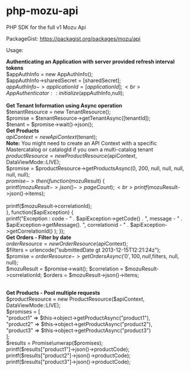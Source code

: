 php-mozu-api
============

PHP SDK for the full v1 Mozu Api

PackageGist: https://packagist.org/packages/mozu/api

Usage:

<B>Authenticating an Application with server provided refresh interval tokens</B><br>
$appAuthInfo = new AppAuthInfo();<br>
$appAuthInfo->sharedSecret = [sharedSecret];<br>
$appAuthInfo->applicationId = [applicationId];<br>
AppAuthenticator::initialize($appAuthInfo,null);<br>
<br>
<B>Get Tenant Information using Async operation</B><br>
$tenantResource = new TenantResource();<br>
$promise = $tenantResource->getTenantAsync([tenantId]);<br>
$tenant = $promise->wait()->json();
<br>
<B>Get Products</B><br>
$apiContext = new ApiContext($tenant);<br>
<B>Note:</B> You might need to create an API Context with a specific Mastercatalog or catalogId if you own a multi-catalog tenant<br>
$productResource = new ProductResource($apiContext, DataViewMode::LIVE);<br>
$promise = $productResource->getProductsAsync(0, 200, null, null, null, null, null);<br>
$promise->then(function($mozuResult) {<br>
    printf($mozuResult->json()->pageCount);<br>
    printf($mozuResult->json()->items);<br>
    <br>
    printf($mozuResult->correlationId);<br>
}, function($apiException) {<br>
    printf("Exception : code - " . $apiException->getCode() . ", message - " . $apiException->getMessage(). ", correlationid - " . $apiException->getCorrelationId() );
});
<br>
<B>Get Orders - Filter by date</B><br>
$orderResource = new OrderResource($apiContext);<br>
$filters = urlencode("submittedDate gt 2013-12-15T12:21:24z");<br>
$promise = $orderResource->getOrdersAsync('0',100, null,$filters, null, null);<br>
$mozuResult = $promise->wait();
$correlation = $mozuResult->correlationId;
$orders = $mozuResult->json()->items;

<br>
<B>Get Products - Pool multiple requests</B><br>
$productResource = new ProductResource($apiContext, DataViewMode::LIVE);<br>
$promises = [<br>
    "product1" => $this->object->getProductAsync("product1"),<br>
    "product2" => $this->object->getProductAsync("product2"),<br>
    "product3" => $this->object->getProductAsync("product3")<br>
];<br>
$results = Promise\unwrap($promises);<br>
printf($results["product1"]->json()->productCode);<br>
printf($results["product2"]->json()->productCode);<br>
printf($results["product3"]->json()->productCode);<br>
